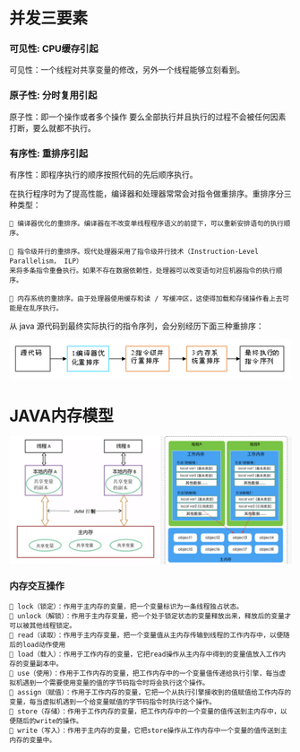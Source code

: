 # 并发三要素

### 可见性: CPU缓存引起

可见性：一个线程对共享变量的修改，另外一个线程能够立刻看到。


### 原子性: 分时复用引起

原子性：即一个操作或者多个操作 要么全部执行并且执行的过程不会被任何因素打断，要么就都不执行。

### 有序性: 重排序引起

有序性：即程序执行的顺序按照代码的先后顺序执行。

在执行程序时为了提高性能，编译器和处理器常常会对指令做重排序。重排序分三种类型：

    🚀 编译器优化的重排序。编译器在不改变单线程程序语义的前提下，可以重新安排语句的执行顺序。

    🚀 指令级并行的重排序。现代处理器采用了指令级并行技术（Instruction-Level Parallelism， ILP）
    来将多条指令重叠执行。如果不存在数据依赖性，处理器可以改变语句对应机器指令的执行顺序。 
    
    🚀 内存系统的重排序。由于处理器使用缓存和读 / 写缓冲区，这使得加载和存储操作看上去可能是在乱序执行。 

从 java 源代码到最终实际执行的指令序列，会分别经历下面三种重排序：

![图片](img/J1.png)

# JAVA内存模型


![图片](img/J4.png)


### 内存交互操作

    🚀 lock（锁定）：作用于主内存的变量，把一个变量标识为一条线程独占状态。
    🚀 unlock（解锁）：作用于主内存变量，把一个处于锁定状态的变量释放出来，释放后的变量才可以被其他线程锁定。
    🚀 read（读取）：作用于主内存变量，把一个变量值从主内存传输到线程的工作内存中，以便随后的load动作使用
    🚀 load（载入）：作用于工作内存的变量，它把read操作从主内存中得到的变量值放入工作内存的变量副本中。
    🚀 use（使用）：作用于工作内存的变量，把工作内存中的一个变量值传递给执行引擎，每当虚拟机遇到一个需要使用变量的值的字节码指令时将会执行这个操作。
    🚀 assign（赋值）：作用于工作内存的变量，它把一个从执行引擎接收到的值赋值给工作内存的变量，每当虚拟机遇到一个给变量赋值的字节码指令时执行这个操作。
    🚀 store（存储）：作用于工作内存的变量，把工作内存中的一个变量的值传送到主内存中，以便随后的write的操作。
    🚀 write（写入）：作用于主内存的变量，它把store操作从工作内存中一个变量的值传送到主内存的变量中。


















